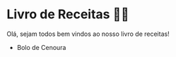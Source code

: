 # Livro de Receitas :woman_cook:

Olá, sejam todos bem vindos ao nosso livro de receitas! 

- Bolo de Cenoura


